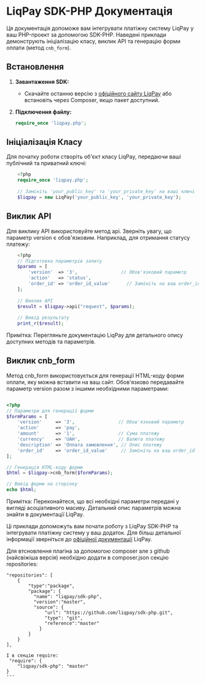 # LiqPay SDK-PHP Документація

Ця документація допоможе вам інтегрувати платіжну систему LiqPay у ваш PHP-проект за допомогою SDK-PHP. Наведені приклади демонструють ініціалізацію класу, виклик API та генерацію форми оплати (метод `cnb_form`).

## Встановлення

1. **Завантаження SDK:**
    - Скачайте останню версію з [офіційного сайту LiqPay](https://www.liqpay.ua/documentation/uk) або встановіть через Composer, якщо пакет доступний.

2. **Підключення файлу:**
   ```php
   require_once 'liqpay.php';
    ```
## Ініціалізація Класу
Для початку роботи створіть об'єкт класу LiqPay, передаючи ваші публічний та приватний ключі:

```php
    <?php
    require_once 'liqpay.php';
    
    // Замініть 'your_public_key' та 'your_private_key' на ваші ключі
    $liqpay = new LiqPay('your_public_key', 'your_private_key');
```

## Виклик API
Для виклику API використовуйте метод api. Зверніть увагу, що параметр version є обов'язковим. Наприклад, для отримання статусу платежу:

```php
    <?php
    // Підготовка параметрів запиту
    $params = [
        'version'  => '3',                // Обов'язковий параметр
        'action'   => 'status',
        'order_id' => 'order_id_value'      // Замініть на ваш order_id
    ];
    
    // Виклик API
    $result = $liqpay->api("request", $params);
    
    // Вивід результату
    print_r($result);
```
Примітка: Перегляньте документацію LiqPay для детального опису доступних методів та параметрів.

## Виклик cnb_form
Метод cnb_form використовується для генерації HTML-коду форми оплати, яку можна вставити на ваш сайт. Обов'язково передавайте параметр version разом з іншими необхідними параметрами:

```php

<?php
// Параметри для генерації форми
$formParams = [
    'version'     => '3',                // Обов'язковий параметр
    'action'      => 'pay',
    'amount'      => '1',                // Сума платежу
    'currency'    => 'UAH',              // Валюта платежу
    'description' => 'Оплата замовлення', // Опис платежу
    'order_id'    => 'order_id_value'     // Замініть на ваш order_id
];

// Генерація HTML-коду форми
$html = $liqpay->cnb_form($formParams);

// Вивід форми на сторінку
echo $html;
```
Примітка: Переконайтеся, що всі необхідні параметри передані у вигляді асоціативного масиву. Детальний опис параметрів можна знайти в документації LiqPay.

Ці приклади допоможуть вам почати роботу з LiqPay SDK-PHP та інтегрувати платіжну систему у ваш додаток. Для більш детальної інформації зверніться до [офіційної документації](https://www.liqpay.ua/documentation/uk) LiqPay.


Для втсновлення плагіна за допомогою composer але з github (найсвіжіша версія) необхідно додати в composer.json секцію repositories:
```
"repositories": [
    {
        "type":"package",
        "package": {
          "name": "liqpay/sdk-php",
          "version":"master",
          "source": {
              "url": "https://github.com/liqpay/sdk-php.git",
              "type": "git",
              "reference":"master"
            }
        }
    }
],

І в секцію require:
 "require": {
    "liqpay/sdk-php": "master"
}
'''